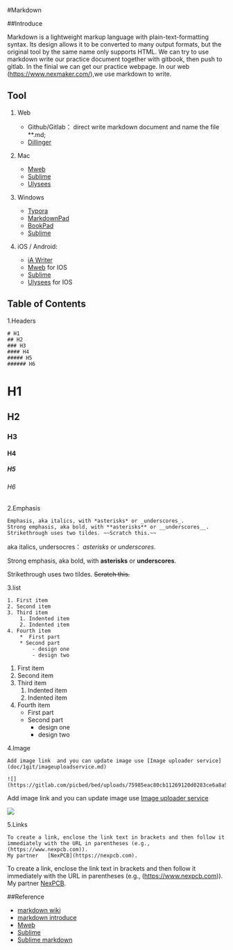 #Markdown

##Introduce

Markdown is a lightweight markup language with plain-text-formatting syntax. Its design allows it to be converted to many output formats, but the original tool by the same name only supports HTML. 
We can try to use markdown write our practice document together with gitbook, then push to gitlab. In the finial we can get our practice webpage.
In our web (https://www.nexmaker.com/),we use markdown to write.

## Tool

1. Web

	* Github/Gitlab： direct write markdown document and name the file  **.md;
	* [Dillinger](https://dillinger.io/)

2. Mac 

	* [Mweb](https://zh.mweb.im/) 
	* [Sublime](https://www.sublimetext.com/)
	* [Ulysees](https://ulysses.app/)




3. Windows

	* [Typora](https://www.typora.io/)
	* [MarkdownPad](http://www.markdownpad.com/)
	* [BookPad](https://www.microsoft.com/store/apps/9N6P5ZH2SJSX)
	* [Sublime](https://www.sublimetext.com/)

4. iOS / Android: 

	* [iA Writer](https://ia.net/writer)
	* [Mweb](https://zh.mweb.im/)  for IOS
	* [Sublime](https://www.sublimetext.com/)
	* [Ulysees](https://ulysses.app/) for IOS



 

## Table of Contents

1.Headers


```
# H1
## H2
### H3
#### H4
##### H5
###### H6
```
# H1
## H2
### H3
#### H4
##### H5
###### H6

2.Emphasis

```
Emphasis, aka italics, with *asterisks* or _underscores_.
Strong emphasis, aka bold, with **asterisks** or __underscores__.
Strikethrough uses two tildes. ~~Scratch this.~~
```

 aka italics, undersocres： *asterisks* or _underscores_.

Strong emphasis, aka bold, with **asterisks** or __underscores__.

Strikethrough uses two tildes. ~~Scratch this.~~


3.list

```
1. First item
2. Second item
3. Third item
    1. Indented item
    2. Indented item
4. Fourth item
    *  First part
    * Second part
        - design one
        - design two
```

1. First item
2. Second item
3. Third item
    1. Indented item
    2. Indented item
4. Fourth item
    *  First part
    * Second part
        - design one
        - design two


4.Image

```
Add image link  and you can update image use [Image uploader service](doc/1git/imageuploadservice.md)

![](https://gitlab.com/picbed/bed/uploads/75985eac80cb11269120d0283ce6a8a5/logo.png)
```
Add image link  and you can update image use [Image uploader service](doc/1git/imageuploadservice.md)

![](https://gitlab.com/picbed/bed/uploads/75985eac80cb11269120d0283ce6a8a5/logo.png)

5.Links

```
To create a link, enclose the link text in brackets and then follow it immediately with the URL in parentheses (e.g., (https://www.nexpcb.com)).
My partner   [NexPCB](https://nexpcb.com).
```

To create a link, enclose the link text in brackets and then follow it immediately with the URL in parentheses (e.g., (https://www.nexpcb.com)).
My partner   [NexPCB](https://nexpcb.com).


##Reference

* [markdown wiki](https://en.wikipedia.org/wiki/Markdown)
* [markdown introduce](https://www.markdownguide.org/)
* [Mweb](https://zh.mweb.im/) 
* [Sublime](https://www.sublimetext.com/)
* [Sublime markdown](https://github.com/SublimeText-Markdown/MarkdownEditing)







  




